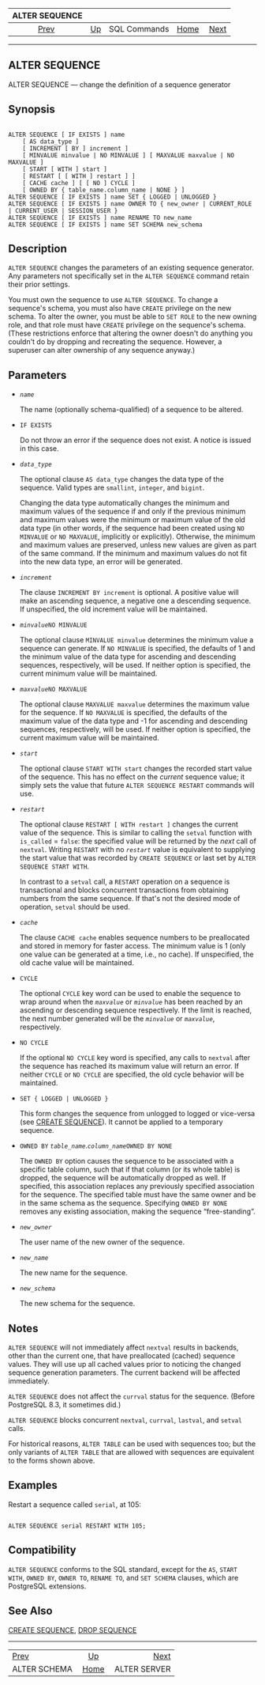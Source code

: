 <!--?xml version="1.0" encoding="UTF-8" standalone="no"?-->

|                ALTER SEQUENCE                |                                        |              |                                                       |                                              |
| :------------------------------------------: | :------------------------------------- | :----------: | ----------------------------------------------------: | -------------------------------------------: |
| [Prev](sql-alterschema.html "ALTER SCHEMA")  | [Up](sql-commands.html "SQL Commands") | SQL Commands | [Home](index.html "PostgreSQL 17devel Documentation") |  [Next](sql-alterserver.html "ALTER SERVER") |

***

[]()

## ALTER SEQUENCE

ALTER SEQUENCE — change the definition of a sequence generator

## Synopsis

```

ALTER SEQUENCE [ IF EXISTS ] name
    [ AS data_type ]
    [ INCREMENT [ BY ] increment ]
    [ MINVALUE minvalue | NO MINVALUE ] [ MAXVALUE maxvalue | NO MAXVALUE ]
    [ START [ WITH ] start ]
    [ RESTART [ [ WITH ] restart ] ]
    [ CACHE cache ] [ [ NO ] CYCLE ]
    [ OWNED BY { table_name.column_name | NONE } ]
ALTER SEQUENCE [ IF EXISTS ] name SET { LOGGED | UNLOGGED }
ALTER SEQUENCE [ IF EXISTS ] name OWNER TO { new_owner | CURRENT_ROLE | CURRENT_USER | SESSION_USER }
ALTER SEQUENCE [ IF EXISTS ] name RENAME TO new_name
ALTER SEQUENCE [ IF EXISTS ] name SET SCHEMA new_schema
```

## Description

`ALTER SEQUENCE` changes the parameters of an existing sequence generator. Any parameters not specifically set in the `ALTER SEQUENCE` command retain their prior settings.

You must own the sequence to use `ALTER SEQUENCE`. To change a sequence's schema, you must also have `CREATE` privilege on the new schema. To alter the owner, you must be able to `SET ROLE` to the new owning role, and that role must have `CREATE` privilege on the sequence's schema. (These restrictions enforce that altering the owner doesn't do anything you couldn't do by dropping and recreating the sequence. However, a superuser can alter ownership of any sequence anyway.)

## Parameters

*   *`name`*

    The name (optionally schema-qualified) of a sequence to be altered.

*   `IF EXISTS`

    Do not throw an error if the sequence does not exist. A notice is issued in this case.

*   *`data_type`*

    The optional clause `AS data_type` changes the data type of the sequence. Valid types are `smallint`, `integer`, and `bigint`.

    Changing the data type automatically changes the minimum and maximum values of the sequence if and only if the previous minimum and maximum values were the minimum or maximum value of the old data type (in other words, if the sequence had been created using `NO MINVALUE` or `NO MAXVALUE`, implicitly or explicitly). Otherwise, the minimum and maximum values are preserved, unless new values are given as part of the same command. If the minimum and maximum values do not fit into the new data type, an error will be generated.

*   *`increment`*

    The clause `INCREMENT BY increment` is optional. A positive value will make an ascending sequence, a negative one a descending sequence. If unspecified, the old increment value will be maintained.

*   *`minvalue`*`NO MINVALUE`

    The optional clause `MINVALUE minvalue` determines the minimum value a sequence can generate. If `NO MINVALUE` is specified, the defaults of 1 and the minimum value of the data type for ascending and descending sequences, respectively, will be used. If neither option is specified, the current minimum value will be maintained.

*   *`maxvalue`*`NO MAXVALUE`

    The optional clause `MAXVALUE maxvalue` determines the maximum value for the sequence. If `NO MAXVALUE` is specified, the defaults of the maximum value of the data type and -1 for ascending and descending sequences, respectively, will be used. If neither option is specified, the current maximum value will be maintained.

*   *`start`*

    The optional clause `START WITH start` changes the recorded start value of the sequence. This has no effect on the *current* sequence value; it simply sets the value that future `ALTER SEQUENCE RESTART` commands will use.

*   *`restart`*

    The optional clause `RESTART [ WITH restart ]` changes the current value of the sequence. This is similar to calling the `setval` function with `is_called` = `false`: the specified value will be returned by the *next* call of `nextval`. Writing `RESTART` with no *`restart`* value is equivalent to supplying the start value that was recorded by `CREATE SEQUENCE` or last set by `ALTER SEQUENCE START WITH`.

    In contrast to a `setval` call, a `RESTART` operation on a sequence is transactional and blocks concurrent transactions from obtaining numbers from the same sequence. If that's not the desired mode of operation, `setval` should be used.

*   *`cache`*

    The clause `CACHE cache` enables sequence numbers to be preallocated and stored in memory for faster access. The minimum value is 1 (only one value can be generated at a time, i.e., no cache). If unspecified, the old cache value will be maintained.

*   `CYCLE`

    The optional `CYCLE` key word can be used to enable the sequence to wrap around when the *`maxvalue`* or *`minvalue`* has been reached by an ascending or descending sequence respectively. If the limit is reached, the next number generated will be the *`minvalue`* or *`maxvalue`*, respectively.

*   `NO CYCLE`

    If the optional `NO CYCLE` key word is specified, any calls to `nextval` after the sequence has reached its maximum value will return an error. If neither `CYCLE` or `NO CYCLE` are specified, the old cycle behavior will be maintained.

*   `SET { LOGGED | UNLOGGED }`

    This form changes the sequence from unlogged to logged or vice-versa (see [CREATE SEQUENCE](sql-createsequence.html "CREATE SEQUENCE")). It cannot be applied to a temporary sequence.

*   `OWNED BY` *`table_name`*.*`column_name`*`OWNED BY NONE`

    The `OWNED BY` option causes the sequence to be associated with a specific table column, such that if that column (or its whole table) is dropped, the sequence will be automatically dropped as well. If specified, this association replaces any previously specified association for the sequence. The specified table must have the same owner and be in the same schema as the sequence. Specifying `OWNED BY NONE` removes any existing association, making the sequence “free-standing”.

*   *`new_owner`*

    The user name of the new owner of the sequence.

*   *`new_name`*

    The new name for the sequence.

*   *`new_schema`*

    The new schema for the sequence.

## Notes

`ALTER SEQUENCE` will not immediately affect `nextval` results in backends, other than the current one, that have preallocated (cached) sequence values. They will use up all cached values prior to noticing the changed sequence generation parameters. The current backend will be affected immediately.

`ALTER SEQUENCE` does not affect the `currval` status for the sequence. (Before PostgreSQL 8.3, it sometimes did.)

`ALTER SEQUENCE` blocks concurrent `nextval`, `currval`, `lastval`, and `setval` calls.

For historical reasons, `ALTER TABLE` can be used with sequences too; but the only variants of `ALTER TABLE` that are allowed with sequences are equivalent to the forms shown above.

## Examples

Restart a sequence called `serial`, at 105:

```

ALTER SEQUENCE serial RESTART WITH 105;
```

## Compatibility

`ALTER SEQUENCE` conforms to the SQL standard, except for the `AS`, `START WITH`, `OWNED BY`, `OWNER TO`, `RENAME TO`, and `SET SCHEMA` clauses, which are PostgreSQL extensions.

## See Also

[CREATE SEQUENCE](sql-createsequence.html "CREATE SEQUENCE"), [DROP SEQUENCE](sql-dropsequence.html "DROP SEQUENCE")

***

|                                              |                                                       |                                              |
| :------------------------------------------- | :---------------------------------------------------: | -------------------------------------------: |
| [Prev](sql-alterschema.html "ALTER SCHEMA")  |         [Up](sql-commands.html "SQL Commands")        |  [Next](sql-alterserver.html "ALTER SERVER") |
| ALTER SCHEMA                                 | [Home](index.html "PostgreSQL 17devel Documentation") |                                 ALTER SERVER |
